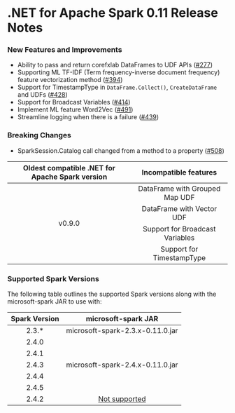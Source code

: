 # .NET for Apache Spark 0.11 Release Notes

### New Features and Improvements

* Ability to pass and return corefxlab DataFrames to UDF APIs ([#277](https://github.com/dotnet/spark/pull/277))
* Supporting ML TF-IDF (Term frequency-inverse document frequency) feature vectorization method ([#394](https://github.com/dotnet/spark/pull/394))
* Support for TimestampType in `DataFrame.Collect()`, `CreateDataFrame` and UDFs ([#428](https://github.com/dotnet/spark/pull/428))
* Support for Broadcast Variables ([#414](https://github.com/dotnet/spark/pull/414))
* Implement ML feature Word2Vec ([#491](https://github.com/dotnet/spark/pull/491))
* Streamline logging when there is a failure ([#439](https://github.com/dotnet/spark/pull/439))


### Breaking Changes

* SparkSession.Catalog call changed from a method to a property ([#508](https://github.com/dotnet/spark/pull/508))

<table>
    <thead>
        <tr>
            <th>Oldest compatible .NET for Apache Spark version</th>
            <th>Incompatible features</th>
        </tr>
    </thead>
    <tbody align="center">
        <tr>
            <td rowspan=5>v0.9.0</td>
            <td>DataFrame with Grouped Map UDF</td>
        </tr>
        <tr>
            <td>DataFrame with Vector UDF</td>
        </tr>
        <tr>
            <td>Support for Broadcast Variables</td>
        </tr>
        <tr>
            <td>Support for TimestampType</td>
        </tr>
    </tbody>
</table>


### Supported Spark Versions

The following table outlines the supported Spark versions along with the microsoft-spark JAR to use with:

<table>
    <thead>
        <tr>
            <th>Spark Version</th>
            <th>microsoft-spark JAR</th>
        </tr>
    </thead>
    <tbody align="center">
        <tr>
            <td>2.3.*</td>
            <td>microsoft-spark-2.3.x-0.11.0.jar</td>
        </tr>
        <tr>
            <td>2.4.0</td>
            <td rowspan=5>microsoft-spark-2.4.x-0.11.0.jar</td>
        </tr>
        <tr>
            <td>2.4.1</td>
        </tr>
        <tr>
            <td>2.4.3</td>
        </tr>
        <tr>
            <td>2.4.4</td>
        </tr>
        <tr>
            <td>2.4.5</td>
        </tr>
        <tr>
            <td>2.4.2</td>
            <td><a href="https://github.com/dotnet/spark/issues/60">Not supported</a></td>
        </tr>
    </tbody>
</table>
